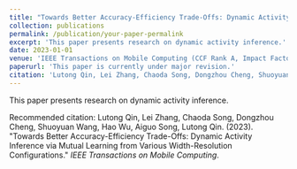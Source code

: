 ```yaml
---
title: "Towards Better Accuracy-Efficiency Trade-Offs: Dynamic Activity Inference via Mutual Learning from Various Width-Resolution Configurations"
collection: publications
permalink: /publication/your-paper-permalink
excerpt: 'This paper presents research on dynamic activity inference.'
date: 2023-01-01
venue: 'IEEE Transactions on Mobile Computing (CCF Rank A, Impact Factor: 7.9)'
paperurl: 'This paper is currently under major revision.'
citation: 'Lutong Qin, Lei Zhang, Chaoda Song, Dongzhou Cheng, Shuoyuan Wang, Hao Wu, Aiguo Song, Lutong Qin. (2023). "Towards Better Accuracy-Efficiency Trade-Offs: Dynamic Activity Inference via Mutual Learning from Various Width-Resolution Configurations." <i>IEEE Transactions on Mobile Computing</i>.'
---
```


This paper presents research on dynamic activity inference.

<!-- 这是一个注释，不会在最终渲染的文本中显示[Download paper here](http://link-to-your-paper.com) -->

Recommended citation: Lutong Qin, Lei Zhang, Chaoda Song, Dongzhou Cheng, Shuoyuan Wang, Hao Wu, Aiguo Song, Lutong Qin. (2023). "Towards Better Accuracy-Efficiency Trade-Offs: Dynamic Activity Inference via Mutual Learning from Various Width-Resolution Configurations." <i>IEEE Transactions on Mobile Computing</i>.
